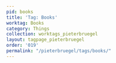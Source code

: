 ```yaml
---
pid: books
title: 'Tag: Books'
worktag: Books
category: Things
collection: worktags_pieterbruegel
layout: tagpage_pieterbruegel
order: '019'
permalink: "/pieterbruegel/tags/books/"
---
```

